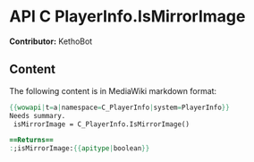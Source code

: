 # API C PlayerInfo.IsMirrorImage

**Contributor:** KethoBot

## Content

The following content is in MediaWiki markdown format:

```mediawiki
{{wowapi|t=a|namespace=C_PlayerInfo|system=PlayerInfo}}
Needs summary.
 isMirrorImage = C_PlayerInfo.IsMirrorImage()

==Returns==
:;isMirrorImage:{{apitype|boolean}}
```